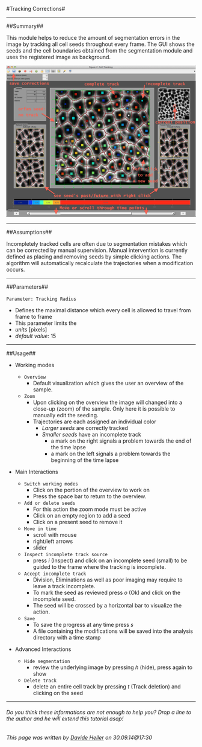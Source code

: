 #Tracking Corrections#

---------------------------------------
##Summary##

This module helps to reduce the amount of segmentation errors in the image by tracking all cell seeds throughout every frame. The GUI shows the seeds and the cell boundaries obtained from the segmentation module and uses the registered image as background.

![Selective Plane Projection](../Images/matlab/tracking.png)

---------------------------------------
##Assumptions##

Incompletely tracked cells are often due to segmentation mistakes which can be corrected by manual supervision. Manual intervention is currently defined as placing and removing seeds by simple clicking actions. The algorithm will automatically recalculate the trajectories when a modification occurs.

---------------------------------------
##Parameters##

`Parameter: Tracking Radius`

* Defines the maximal distance which every cell is allowed to travel from frame to frame
* This parameter limits the 
* *units* [pixels]
* *default value*: 15 

---------------------------------------

##Usage##

* Working modes
	* `Overview`
		* Default visualization which gives the user an overview of the sample.
	* `Zoom`
		* Upon clicking on the overview the image will changed into a close-up (zoom) of the sample. Only here it is possible to manually edit the seeding.
		* Trajectories are each assigned an individual color
			* *Larger seeds* are correctly tracked
			* *Smaller seeds* have an incomplete track
				* a mark on the right signals a problem towards the end of the time lapse
				* a mark on the left signals a problem towards the beginning of the time lapse

* Main Interactions
	* `Switch working modes`
		* Click on the portion of the overview to work on
		* Press the space bar to return to the overview.
	* `Add or delete seeds`
		* For this action the zoom mode must be active
		* Click on an empty region to add a seed
		* Click on a present seed to remove it
	* `Move in time`
		* scroll with mouse
		* right/left arrows
		* slider
	* `Inspect incomplete track source`
		* press _i_ (Inspect) and click on an incomplete seed (small) to be guided to the frame where the tracking is incomplete.
	* `Accept incomplete track`
		* Division, Eliminations as well as poor imaging may require to leave a track incomplete. 
		* To mark the seed as reviewed press _o_ (Ok) and click on the incomplete seed.
		* The seed will be crossed by a horizontal bar to visualize the action.
	* `Save`
		* To save the progress at any time press _s_
		* A file containing the modifications will be saved into the analysis directory with a time stamp

* Advanced Interactions
	* `Hide segmentation`
		* review the underlying image by pressing _h_ (hide), press again to show
	* `Delete track`
		* delete an entire cell track by pressing _t_ (Track deletion) and clicking on the seed

---------------------------------------
######  Do you think these informations are not enough to help you? Drop a line to the author and he will extend this tutorial asap!

###### This page was written by [Davide Heller](mailto:davide.heller@imls.uzh.ch) on 30.09.14@17:30


<script type="text/javascript" src="http://imls-bg-jira.uzh.ch:8080/s/dec35b3786a7548dc4b26192f22b864e-T/en_USbjk9py/64014/4/1.4.24/_/download/batch/com.atlassian.jira.collector.plugin.jira-issue-collector-plugin:issuecollector/com.atlassian.jira.collector.plugin.jira-issue-collector-plugin:issuecollector.js?locale=en-US&collectorId=dab092eb"></script>

<script>
  (function(i,s,o,g,r,a,m){i['GoogleAnalyticsObject']=r;i[r]=i[r]||function(){
  (i[r].q=i[r].q||[]).push(arguments)},i[r].l=1*new Date();a=s.createElement(o),
  m=s.getElementsByTagName(o)[0];a.async=1;a.src=g;m.parentNode.insertBefore(a,m)
  })(window,document,'script','//www.google-analytics.com/analytics.js','ga');

  ga('create', 'UA-55332946-1', 'auto');
  ga('send', 'pageview');

</script>
